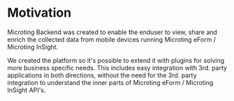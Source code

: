 # Motivation

Microting Backend was created to enable the enduser to view, share and enrich the collected data from mobile devices running Microting eForm / Microting InSight.

We created the platform so it's possible to extend it with plugins for solving more business specific needs. This includes easy integration with 3rd. party applications in both directions, without the need for the 3rd. party integration to understand the inner parts of Microting eForm / Microting InSight API's.

